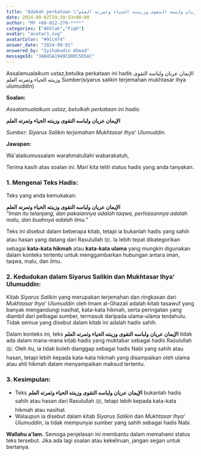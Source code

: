 ```yaml
---
title: "Adakah perkataan \"الايمان عريان ولبسه التقوى وزينته الحياء وثمرته العلم\" benar-benar hadis seperti disebut dalam kitab Siyarus Salikin?"
date: 2024-09-02T19:39:53+08:00
author: "MY +60-012-270-****"
categories: ["Akhlak","Fiqh"]
avatar: "avatar1.svg"
avatarColor: "#91c4f4"
answer_date: "2024-09-01"
answered_by: "Syihabudin Ahmad"
messageId: "3AB45A1949CD00C5D5AC"
---
```


Assalamualaikum ustaz,betulka perkataan ini hadis 
الإيمان عريان ولباسه التقوى وزينته الحياء وثمرته العلم
Sumber(siyarus salikin terjemahan mukhtasar ihya ulumuddin)

<!--more-->

**Soalan:**

*Assalamualaikum ustaz, betulkah perkataan ini hadis:*

**الإيمان عريان ولباسه التقوى وزينته الحياء وثمرته العلم**

*Sumber: Siyarus Salikin terjemahan Mukhtasar Ihya' Ulumuddin.*

**Jawapan:**

Wa'alaikumussalam warahmatullahi wabarakatuh,

Terima kasih atas soalan ini. Mari kita teliti status hadis yang anda tanyakan.

### 1. **Mengenai Teks Hadis:**

Teks yang anda kemukakan:

**الإيمان عريان ولباسه التقوى وزينته الحياء وثمرته العلم**  
_"Iman itu telanjang, dan pakaiannya adalah taqwa, perhiasannya adalah malu, dan buahnya adalah ilmu."_

Teks ini disebut dalam beberapa kitab, tetapi ia bukanlah hadis yang sahih atau hasan yang datang dari Rasulullah ﷺ. Ia lebih tepat dikategorikan sebagai **kata-kata hikmah** atau **kata-kata ulama** yang mungkin digunakan dalam konteks tertentu untuk menggambarkan hubungan antara iman, taqwa, malu, dan ilmu.

### 2. **Kedudukan dalam Siyarus Salikin dan Mukhtasar Ihya' Ulumuddin:**

Kitab *Siyarus Salikin* yang merupakan terjemahan dan ringkasan dari *Mukhtasar Ihya' Ulumuddin* oleh Imam al-Ghazali adalah kitab tasawuf yang banyak mengandungi nasihat, kata-kata hikmah, serta peringatan yang diambil dari pelbagai sumber, termasuk daripada ulama-ulama terdahulu. Tidak semua yang disebut dalam kitab ini adalah hadis sahih.

Dalam konteks ini, teks **الإيمان عريان ولباسه التقوى وزينته الحياء وثمرته العلم** tidak ada dalam mana-mana kitab hadis yang muktabar sebagai hadis Rasulullah ﷺ. Oleh itu, ia tidak boleh dianggap sebagai hadis Nabi yang sahih atau hasan, tetapi lebih kepada kata-kata hikmah yang disampaikan oleh ulama atau ahli hikmah dalam menyampaikan maksud tertentu.

### 3. **Kesimpulan:**

- Teks **الإيمان عريان ولباسه التقوى وزينته الحياء وثمرته العلم** bukanlah hadis sahih atau hasan dari Rasulullah ﷺ, tetapi lebih kepada kata-kata hikmah atau nasihat.
- Walaupun ia disebut dalam kitab *Siyarus Salikin* dan *Mukhtasar Ihya' Ulumuddin*, ia tidak mempunyai sumber yang sahih sebagai hadis Nabi.

**Wallahu a'lam.** Semoga penjelasan ini membantu dalam memahami status teks tersebut. Jika ada lagi soalan atau kekeliruan, jangan segan untuk bertanya.
